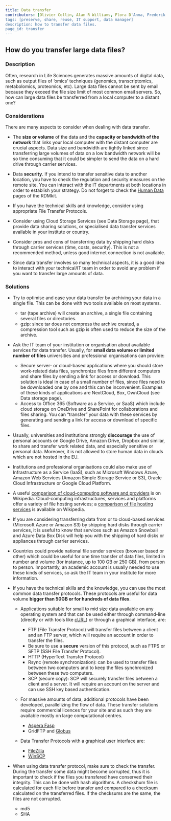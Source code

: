 ```yaml
---
title: Data transfer
contributors: [Olivier Collin, Alan R Williams, Flora D'Anna, Frederik Delaere, Munazah Andrabi]
tags: [preserve, share, reuse, IT support, data manager]
description: how to transfer data files.
page_id: transfer
---
```


## How do you transfer large data files?

### Description

Often, research in Life Sciences generates massive amounts of digital data, such as output files of ‘omics’ techniques (genomics, transcriptomics, metabolomics, proteomics, etc). Large data files cannot be sent by email because they exceed the file size limit of most common email servers. So, how can large data files be transferred from a local computer to a distant one?

### Considerations

There are many aspects to consider when dealing with data transfer.

* The **size or volume** of the data and the **capacity or bandwidth of the network** that links your local computer with the distant computer are crucial aspects. Data size and bandwidth are tightly linked since transferring large volumes of data on a low bandwidth network will be so time consuming that it could be simpler to send the data on a hard drive through carrier services.

* Data **security**. If you intend to transfer sensitive data to another location, you have to check the regulation and security measures on the remote site. You can interact with the IT departments at both locations in order to establish your strategy. Do not forget to check the [Human Data](human_data) pages of the RDMkit.

* If you have the technical skills and knowledge, consider using appropriate File Transfer Protocols.

* Consider using Cloud Storage Services (see Data Storage page), that provide data sharing solutions, or specialised data transfer services available in your institute or country.

* Consider pros and cons of transferring data by shipping hard disks through carrier services (time, costs, security). This is not a recommended method, unless good internet connection is not available.

* Since data transfer involves so many technical aspects, it is a good idea to interact with your technical/IT team in order to avoid any problem if you want to transfer large amounts of data.

### Solutions

* Try to optimise and ease your data transfer by archiving your data in a single file. This can be done with two tools available on most systems.
    * tar (tape archive) will create an archive, a single file containing several files or directories.
    * gzip: since tar does not compress the archive created, a compression tool such as gzip is often used to reduce the size of the archive.

* Ask the IT team of your institution or organisation about available services for data transfer. Usually, for **small data volume or limited number of files** universities and professional organisations can provide:
    * Secure server- or cloud-based applications where you should store work-related data files, synchronize files from different computers and share files by sending a link for access or download. This solution is ideal in case of a small number of files, since files need to be downloaded one by one and this can be inconvenient. Examples of these kinds of applications are NextCloud, Box, OwnCloud (see Data storage page).
    * Access to Office 365 (Software as a Service, or SaaS) which include cloud storage on OneDrive and SharePoint for collaborations and files sharing. You can “transfer” your data with these services by generating and sending a link for access or download of specific files.

* Usually, universities and institutions strongly **discourage** the use of personal accounts on Google Drive, Amazon Drive, Dropbox and similar, to share and transfer work related data, and especially sensitive or personal data. Moreover, it is not allowed to store human data in clouds which are not hosted in the EU.

* Institutions and professional organisations could also make use of Infrastructure as a Service (IaaS), such as Microsoft Windows Azure, Amazon Web Services (Amazon Simple Storage Service or S3), Oracle Cloud Infrastructure or Google Cloud Platform.

* A useful [comparison of cloud-computing software and providers](https://en.wikipedia.org/wiki/Cloud-computing_comparison ) is on Wikipedia. Cloud-computing infrastructures, services and platforms offer a variety of file hosting services; a [comparison of file hosting services](https://en.wikipedia.org/wiki/Comparison_of_file_hosting_services ) is available on Wikipedia.

* If you are considering transferring data from or to cloud-based services (Microsoft Azure or Amazon S3) by shipping hard disks through carrier services, it is useful to know that services such as Amazon Snowball and Azure Data Box Disk will help you with the shipping of hard disks or appliances through carrier services.

* Countries could provide national file sender services (browser based or other) which could be useful for one time transfer of data files, limited in number and volume (for instance, up to 100 GB or 250 GB), from person to person. Importantly, an academic account is usually needed to use these kinds of services, so ask the IT team in your institute for more information.

* If you have the technical skills and the knowledge, you can use the most common data transfer protocols. These protocols are useful for data volume **bigger than 50GB or for hundreds of data files**.
    * Applications suitable for small to mid size data available on any operating system and that can be used either through command-line (directly or with tools like [cURL](https://curl.se)) or through a graphical interface, are:
        * FTP (File Transfer Protocol) will transfer files between a client and an FTP server, which will require an account in order to transfer the files.
        * Be sure to use a **secure** version of this protocol, such as FTPS or SFTP (SSH File Transfer Protocol). 
        * HTTP (HyperText Transfer Protocol)
        * Rsync (remote synchronization): can be used to transfer files between two computers and to keep the files synchronized between these two computers.
        * SCP (secure copy): SCP will securely transfer files between a client and a server. It will require an account on the server and can use SSH key based authentication.  

    * For massive amounts of data, additional protocols have been developed, parallelizing the flow of data. These transfer solutions require commercial licences for your site and as such they are available mostly on large computational centres.
        * [Aspera Fasp](https://www.ibm.com/products/aspera)
        * GridFTP and [Globus](https://www.globus.org)

    * Data Transfer Protocols with a graphical user interface are:  
        * [FileZilla](https://filezilla-project.org)
        * [WinSCP](https://winscp.net/eng/index.php)


* When using data transfer protocol, make sure to check the transfer. During the transfer some data might become corrupted, thus it is important to check if the files you transfered have conserved their integrity. This can be done with hash algorithms. A checkshum file is calculated for each file before transfer and compared to a checksum calculated on the transferred files. If the checksums are the same, the files are not corrupted.
    * md5
    * SHA
